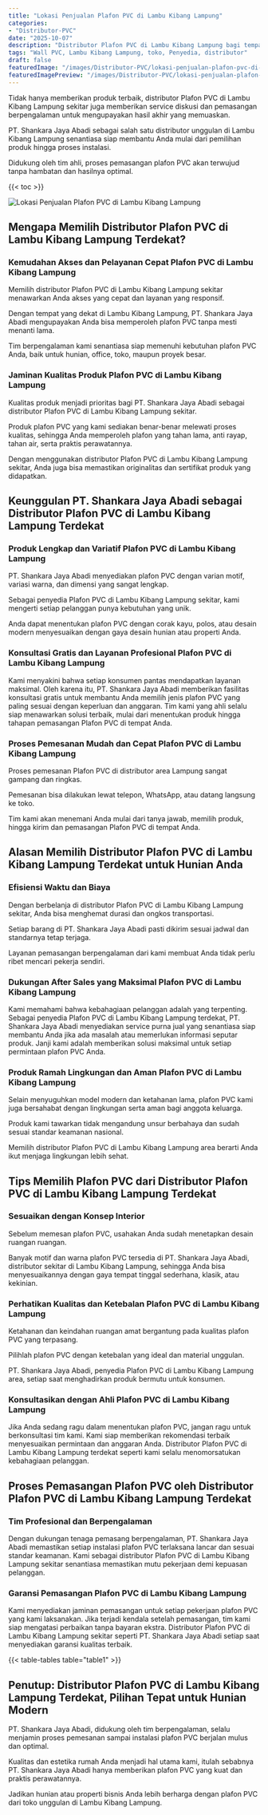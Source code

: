 ```yaml
---
title: "Lokasi Penjualan Plafon PVC di Lambu Kibang Lampung"
categories:
- "Distributor-PVC"
date: "2025-10-07"
description: "Distributor Plafon PVC di Lambu Kibang Lampung bagi tempat tinggal, office, serta gerai. Panel berkualitas, pilihan motif, warna menarik, dengan servis instalasi oleh teknisi berpengalaman dan kepastian resmi!|Jasa penjualan Plafon PVC di Lambu Kibang Lampung bagi keperluan tempat tinggal, perkantoran, atau gerai, beserta material unggulan dan instalasi oleh teknisi berpengalaman dan jaminan resmi.|Alternatif Plafon PVC di Lambu Kibang Lampung yang terbukti untuk tempat tinggal, kantor, serta gerai, bersama panel unggulan dan pemasangan dikerjakan oleh tenaga ahli profesional dan garansi resmi.|Penyediaan Plafon PVC di Lambu Kibang Lampung untuk rumah, kantor, dan toko, dengan panel berkualitas dan pemasangan ditangani oleh tenaga ahli profesional, disertai dengan jaminan resmi.}"
tags: "Wall PVC, Lambu Kibang Lampung, toko, Penyedia, distributor"
draft: false
featuredImage: "/images/Distributor-PVC/lokasi-penjualan-plafon-pvc-di-lambu-kibang-lampung.png"
featuredImagePreview: "/images/Distributor-PVC/lokasi-penjualan-plafon-pvc-di-lambu-kibang-lampung.png"
---
```


Tidak hanya memberikan produk terbaik, distributor Plafon PVC di Lambu Kibang Lampung sekitar juga memberikan service diskusi dan pemasangan berpengalaman untuk mengupayakan hasil akhir yang memuaskan.

PT. Shankara Jaya Abadi sebagai salah satu distributor unggulan di Lambu Kibang Lampung senantiasa siap membantu Anda mulai dari pemilihan produk hingga proses instalasi.

Didukung oleh tim ahli, proses pemasangan plafon PVC akan terwujud tanpa hambatan dan hasilnya optimal.

{{< toc >}}

![Lokasi Penjualan Plafon PVC di Lambu Kibang Lampung](/images/Distributor-PVC/Lokasi-Penjualan-Plafon-PVC-di-Lambu-Kibang-Lampung.png)

## Mengapa Memilih Distributor Plafon PVC di Lambu Kibang Lampung Terdekat?

### Kemudahan Akses dan Pelayanan Cepat Plafon PVC di Lambu Kibang Lampung

Memilih distributor Plafon PVC di Lambu Kibang Lampung sekitar menawarkan Anda akses yang cepat dan layanan yang responsif.

Dengan tempat yang dekat di Lambu Kibang Lampung, PT. Shankara Jaya Abadi mengupayakan Anda bisa memperoleh plafon PVC tanpa mesti menanti lama.

Tim berpengalaman kami senantiasa siap memenuhi kebutuhan plafon PVC Anda, baik untuk hunian, office, toko, maupun proyek besar.

### Jaminan Kualitas Produk Plafon PVC di Lambu Kibang Lampung

Kualitas produk menjadi prioritas bagi PT. Shankara Jaya Abadi sebagai distributor Plafon PVC di Lambu Kibang Lampung sekitar.

Produk plafon PVC yang kami sediakan benar-benar melewati proses kualitas, sehingga Anda memperoleh plafon yang tahan lama, anti rayap, tahan air, serta praktis perawatannya.

Dengan menggunakan distributor Plafon PVC di Lambu Kibang Lampung sekitar, Anda juga bisa memastikan originalitas dan sertifikat produk yang didapatkan.

## Keunggulan PT. Shankara Jaya Abadi sebagai Distributor Plafon PVC di Lambu Kibang Lampung Terdekat

### Produk Lengkap dan Variatif Plafon PVC di Lambu Kibang Lampung

PT. Shankara Jaya Abadi menyediakan plafon PVC dengan varian motif, variasi warna, dan dimensi yang sangat lengkap.

Sebagai penyedia Plafon PVC di Lambu Kibang Lampung sekitar, kami mengerti setiap pelanggan punya kebutuhan yang unik.

Anda dapat menentukan plafon PVC dengan corak kayu, polos, atau desain modern menyesuaikan dengan gaya desain hunian atau properti Anda.

### Konsultasi Gratis dan Layanan Profesional Plafon PVC di Lambu Kibang Lampung

Kami menyakini bahwa setiap konsumen pantas mendapatkan layanan maksimal. Oleh karena itu, PT. Shankara Jaya Abadi memberikan fasilitas konsultasi gratis untuk membantu Anda memilih jenis plafon PVC yang paling sesuai dengan keperluan dan anggaran. Tim kami yang ahli selalu siap menawarkan solusi terbaik, mulai dari menentukan produk hingga tahapan pemasangan Plafon PVC di tempat Anda.

### Proses Pemesanan Mudah dan Cepat Plafon PVC di Lambu Kibang Lampung

Proses pemesanan Plafon PVC di distributor area Lampung sangat gampang dan ringkas.

Pemesanan bisa dilakukan lewat telepon, WhatsApp, atau datang langsung ke toko.

Tim kami akan menemani Anda mulai dari tanya jawab, memilih produk, hingga kirim dan pemasangan Plafon PVC di tempat Anda.

## Alasan Memilih Distributor Plafon PVC di Lambu Kibang Lampung Terdekat untuk Hunian Anda

### Efisiensi Waktu dan Biaya

Dengan berbelanja di distributor Plafon PVC di Lambu Kibang Lampung sekitar, Anda bisa menghemat durasi dan ongkos transportasi.

Setiap barang di PT. Shankara Jaya Abadi pasti dikirim sesuai jadwal dan standarnya tetap terjaga.

Layanan pemasangan berpengalaman dari kami membuat Anda tidak perlu ribet mencari pekerja sendiri.

### Dukungan After Sales yang Maksimal Plafon PVC di Lambu Kibang Lampung

Kami memahami bahwa kebahagiaan pelanggan adalah yang terpenting. Sebagai penyedia Plafon PVC di Lambu Kibang Lampung terdekat, PT. Shankara Jaya Abadi menyediakan service purna jual yang senantiasa siap membantu Anda jika ada masalah atau memerlukan informasi seputar produk. Janji kami adalah memberikan solusi maksimal untuk setiap permintaan plafon PVC Anda.

### Produk Ramah Lingkungan dan Aman Plafon PVC di Lambu Kibang Lampung

Selain menyuguhkan model modern dan ketahanan lama, plafon PVC kami juga bersahabat dengan lingkungan serta aman bagi anggota keluarga.

Produk kami tawarkan tidak mengandung unsur berbahaya dan sudah sesuai standar keamanan nasional.

Memilih distributor Plafon PVC di Lambu Kibang Lampung area berarti Anda ikut menjaga lingkungan lebih sehat.

## Tips Memilih Plafon PVC dari Distributor Plafon PVC di Lambu Kibang Lampung Terdekat

### Sesuaikan dengan Konsep Interior

Sebelum memesan plafon PVC, usahakan Anda sudah menetapkan desain ruangan ruangan.

Banyak motif dan warna plafon PVC tersedia di PT. Shankara Jaya Abadi, distributor sekitar di Lambu Kibang Lampung, sehingga Anda bisa menyesuaikannya dengan gaya tempat tinggal sederhana, klasik, atau kekinian.

### Perhatikan Kualitas dan Ketebalan Plafon PVC di Lambu Kibang Lampung

Ketahanan dan keindahan ruangan amat bergantung pada kualitas plafon PVC yang terpasang.

Pilihlah plafon PVC dengan ketebalan yang ideal dan material unggulan.

PT. Shankara Jaya Abadi, penyedia Plafon PVC di Lambu Kibang Lampung area, setiap saat menghadirkan produk bermutu untuk konsumen.

### Konsultasikan dengan Ahli Plafon PVC di Lambu Kibang Lampung

Jika Anda sedang ragu dalam menentukan plafon PVC, jangan ragu untuk berkonsultasi tim kami. Kami siap memberikan rekomendasi terbaik menyesuaikan permintaan dan anggaran Anda. Distributor Plafon PVC di Lambu Kibang Lampung terdekat seperti kami selalu menomorsatukan kebahagiaan pelanggan.

## Proses Pemasangan Plafon PVC oleh Distributor Plafon PVC di Lambu Kibang Lampung Terdekat

### Tim Profesional dan Berpengalaman

Dengan dukungan tenaga pemasang berpengalaman, PT. Shankara Jaya Abadi memastikan setiap instalasi plafon PVC terlaksana lancar dan sesuai standar keamanan. Kami sebagai distributor Plafon PVC di Lambu Kibang Lampung sekitar senantiasa memastikan mutu pekerjaan demi kepuasan pelanggan.

### Garansi Pemasangan Plafon PVC di Lambu Kibang Lampung

Kami menyediakan jaminan pemasangan untuk setiap pekerjaan plafon PVC yang kami laksanakan. Jika terjadi kendala setelah pemasangan, tim kami siap mengatasi perbaikan tanpa bayaran ekstra. Distributor Plafon PVC di Lambu Kibang Lampung sekitar seperti PT. Shankara Jaya Abadi setiap saat menyediakan garansi kualitas terbaik.

{{< table-tables table="table1" >}}

## Penutup: Distributor Plafon PVC di Lambu Kibang Lampung Terdekat, Pilihan Tepat untuk Hunian Modern

PT. Shankara Jaya Abadi, didukung oleh tim berpengalaman, selalu menjamin proses pemesanan sampai instalasi plafon PVC berjalan mulus dan optimal.

Kualitas dan estetika rumah Anda menjadi hal utama kami, itulah sebabnya PT. Shankara Jaya Abadi hanya memberikan plafon PVC yang kuat dan praktis perawatannya.

Jadikan hunian atau properti bisnis Anda lebih berharga dengan plafon PVC dari toko unggulan di Lambu Kibang Lampung.
